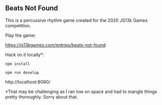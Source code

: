 ## Beats Not Found

This is a percussive rhythm game created for the 2020 JS13k Games competition.

Play the game:

https://js13kgames.com/entries/beats-not-found


Hack on it locally*:

`npm install`

`npm run develop`

http://localhost:8080/

*That may be challenging as I ran low on space and had to mangle things pretty thoroughly. Sorry about that.